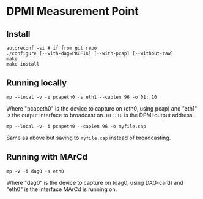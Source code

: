 DPMI Measurement Point
======================

Install
-------

    autoreconf -si # if from git repo
    ./configure [--with-dag=PREFIX] [--with-pcap] [--without-raw]
    make
    make install

Running locally
---------------

    mp --local -v -i pcapeth0 -s eth1 --caplen 96 -o 01::10

Where "pcapeth0" is the device to capture on (eth0, using pcap) and "eth1" is the output interface to broadcast on. `01::10` is the DPMI output address.

    mp --local -v- i pcapeth0 --caplen 96 -o myfile.cap

Same as above but saving to `myfile.cap` instead of broadcasting.

Running with MArCd
------------------

    mp -v -i dag0 -s eth0

Where "dag0" is the device to capture on (dag0, using DAG-card) and "eth0" is the interface MArCd is running on.
